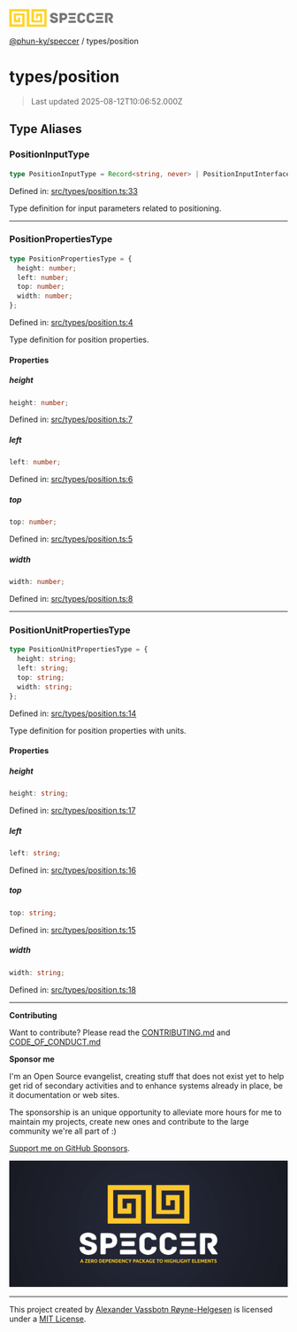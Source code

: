 <div><img alt="SPECCER logo" src="https://raw.githubusercontent.com/phun-ky/speccer/main/public/logo-speccer-horizontal-colored-package.svg?raw=true" style="max-height:32px;"/></div>

[@phun-ky/speccer](../README.md) / types/position

# types/position

> Last updated 2025-08-12T10:06:52.000Z

## Type Aliases

### PositionInputType

```ts
type PositionInputType = Record<string, never> | PositionInputInterface;
```

Defined in:
[src/types/position.ts:33](https://github.com/phun-ky/speccer/blob/main/src/types/position.ts#L33)

Type definition for input parameters related to positioning.

---

### PositionPropertiesType

```ts
type PositionPropertiesType = {
  height: number;
  left: number;
  top: number;
  width: number;
};
```

Defined in:
[src/types/position.ts:4](https://github.com/phun-ky/speccer/blob/main/src/types/position.ts#L4)

Type definition for position properties.

#### Properties

##### height

```ts
height: number;
```

Defined in:
[src/types/position.ts:7](https://github.com/phun-ky/speccer/blob/main/src/types/position.ts#L7)

##### left

```ts
left: number;
```

Defined in:
[src/types/position.ts:6](https://github.com/phun-ky/speccer/blob/main/src/types/position.ts#L6)

##### top

```ts
top: number;
```

Defined in:
[src/types/position.ts:5](https://github.com/phun-ky/speccer/blob/main/src/types/position.ts#L5)

##### width

```ts
width: number;
```

Defined in:
[src/types/position.ts:8](https://github.com/phun-ky/speccer/blob/main/src/types/position.ts#L8)

---

### PositionUnitPropertiesType

```ts
type PositionUnitPropertiesType = {
  height: string;
  left: string;
  top: string;
  width: string;
};
```

Defined in:
[src/types/position.ts:14](https://github.com/phun-ky/speccer/blob/main/src/types/position.ts#L14)

Type definition for position properties with units.

#### Properties

##### height

```ts
height: string;
```

Defined in:
[src/types/position.ts:17](https://github.com/phun-ky/speccer/blob/main/src/types/position.ts#L17)

##### left

```ts
left: string;
```

Defined in:
[src/types/position.ts:16](https://github.com/phun-ky/speccer/blob/main/src/types/position.ts#L16)

##### top

```ts
top: string;
```

Defined in:
[src/types/position.ts:15](https://github.com/phun-ky/speccer/blob/main/src/types/position.ts#L15)

##### width

```ts
width: string;
```

Defined in:
[src/types/position.ts:18](https://github.com/phun-ky/speccer/blob/main/src/types/position.ts#L18)

---

**Contributing**

Want to contribute? Please read the
[CONTRIBUTING.md](https://github.com/phun-ky/speccer/blob/main/CONTRIBUTING.md)
and
[CODE_OF_CONDUCT.md](https://github.com/phun-ky/speccer/blob/main/CODE_OF_CONDUCT.md)

**Sponsor me**

I'm an Open Source evangelist, creating stuff that does not exist yet to help
get rid of secondary activities and to enhance systems already in place, be it
documentation or web sites.

The sponsorship is an unique opportunity to alleviate more hours for me to
maintain my projects, create new ones and contribute to the large community
we're all part of :)

[Support me on GitHub Sponsors](https://github.com/sponsors/phun-ky).

![Speccer banner, with logo and slogan: A zero dependency package to annotate or highlight elements](https://github.com/phun-ky/speccer/blob/main/public/speccer-banner.png?raw=true)

---

This project created by [Alexander Vassbotn Røyne-Helgesen](http://phun-ky.net)
is licensed under a [MIT License](https://choosealicense.com/licenses/mit/).
